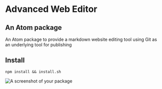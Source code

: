 # Advanced Web Editor
## An Atom package

An Atom package to provide a markdown website editing tool using Git as an
underlying tool for publishing

## Install
`npm install && install.sh`

![A screenshot of your package](https://f.cloud.github.com/assets/69169/2290250/c35d867a-a017-11e3-86be-cd7c5bf3ff9b.gif)
